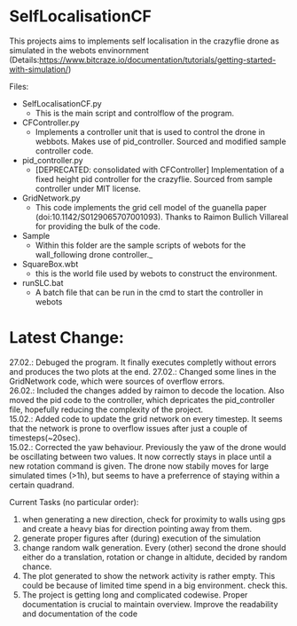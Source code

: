 # SelfLocalisationCF
This projects aims to implements self localisation in the crazyflie drone as simulated in the webots envinornment (Details:https://www.bitcraze.io/documentation/tutorials/getting-started-with-simulation/)

Files:
 - SelfLocalisationCF.py
	- This is the main script and controlflow of the program.
- CFController.py
	- Implements a controller unit that is used to control the drone in webbots. Makes use of pid_controller. Sourced and modified sample controller code.
- pid_controller.py
	- [DEPRECATED: consolidated with CFController] Implementation of a fixed height pid controller for the crazyflie. Sourced from sample controller under MIT license.
- GridNetwork.py
	- This code implements the grid cell model of the guanella paper (doi:10.1142/S0129065707001093). Thanks to Raimon Bullich Villareal for providing the bulk of the code.
- Sample
	- Within this folder are the sample scripts of webots for the wall_following drone controller._ 
- SquareBox.wbt
	- this is the world file used by webots to construct the environment.
- runSLC.bat
	- A batch file that can be run in the cmd to start the controller in webots

# Latest Change:
27.02.: Debuged the program. It finally executes completly without errors and produces the two plots at the end.
27.02.: Changed some lines in the GridNetwork code, which were sources of overflow errors.<br>
26.02.: Included the changes added by raimon to decode the location. Also moved the pid code to the controller, which depricates the pid_controller file, hopefully reducing the complexity of the project.<br>
15.02.: Added code to update the grid network on every timestep. It seems that the network is prone to overflow issues after just a couple of timesteps(~20sec).<br>
15.02.: Corrected the yaw behaviour. Previously the yaw of the drone would be oscillating between two values. It now correctly stays in place until a new rotation command is given. The drone now stabily moves for large simulated times (>1h), but seems to have a preferrence of staying within a certain quadrand.


Current Tasks (no particular order):
1. when generating a new direction, check for proximity to walls using gps and create a heavy bias for direction pointing away from them.
2. generate proper figures after (during) execution of the simulation
3. change random walk generation. Every (other) second the drone should either do a translation, rotation or change in altidute, decided by random chance.
4. The plot generated to show the network activity is rather empty. This could be because of limited time spend in a big environment. check this.
1. The project is getting long and complicated codewise. Proper documentation is crucial to maintain overview. Improve the readability and documentation of the code
